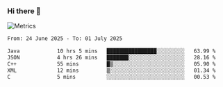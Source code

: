 ### Hi there 👋

![Metrics](https://github.com/radoapx/radoapx/blob/main/github-metrics.svg)

<!--START_SECTION:waka-->

```txt
From: 24 June 2025 - To: 01 July 2025

Java            10 hrs 5 mins   ████████████████░░░░░░░░░   63.99 %
JSON            4 hrs 26 mins   ███████░░░░░░░░░░░░░░░░░░   28.16 %
C++             55 mins         █▒░░░░░░░░░░░░░░░░░░░░░░░   05.90 %
XML             12 mins         ▒░░░░░░░░░░░░░░░░░░░░░░░░   01.34 %
C               5 mins          ░░░░░░░░░░░░░░░░░░░░░░░░░   00.53 %
```

<!--END_SECTION:waka-->

<!--
**radoapx/radoapx** is a ✨ _special_ ✨ repository because its `README.md` (this file) appears on your GitHub profile.

Here are some ideas to get you started:

- 🔭 I’m currently working on ...
- 🌱 I’m currently learning ...
- 👯 I’m looking to collaborate on ...
- 🤔 I’m looking for help with ...
- 💬 Ask me about ...
- 📫 How to reach me: ...
- 😄 Pronouns: ...
- ⚡ Fun fact: ...
-->
